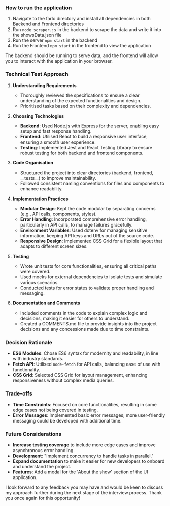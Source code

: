 
### How to run the application

1. Navigate to the farlo directory and install all dependencies in both Backend and Frontend directories 
2. Run `node scraper.js` in the backend to scrape the data and write it into the showsData.json file
3. Run the server `npm start` in the backend
4. Run the Frontend `npm start` in the frontend to view the application

The backend should be running to serve data, and the frontend will allow you to interact with the application in your browser.


### Technical Test Approach

1. **Understanding Requirements**
   - Thoroughly reviewed the specifications to ensure a clear understanding of the expected functionalities and design.
   - Prioritised tasks based on their complexity and dependencies.

2. **Choosing Technologies**
   - **Backend**: Used Node.js with Express for the server, enabling easy setup and fast response handling.
   - **Frontend**: Utilised React to build a responsive user interface, ensuring a smooth user experience.
   - **Testing**: Implemented Jest and React Testing Library to ensure robust testing for both backend and frontend components.

3. **Code Organisation**
   - Structured the project into clear directories (backend, frontend, \_\_tests\_\_) to improve maintainability.
   - Followed consistent naming conventions for files and components to enhance readability.

4. **Implementation Practices**
   - **Modular Design**: Kept the code modular by separating concerns (e.g., API calls, components, styles).
   - **Error Handling**: Incorporated comprehensive error handling, particularly in API calls, to manage failures gracefully.
   - **Environment Variables**: Used dotenv for managing sensitive information, keeping API keys and URLs out of the source code.
   - **Responsive Design**: Implemented CSS Grid for a flexible layout that adapts to different screen sizes.

5. **Testing**
   - Wrote unit tests for core functionalities, ensuring all critical paths were covered.
   - Used mocks for external dependencies to isolate tests and simulate various scenarios.
   - Conducted tests for error states to validate proper handling and messaging.

6. **Documentation and Comments**
   - Included comments in the code to explain complex logic and decisions, making it easier for others to understand.
   - Created a COMMENTS.md file to provide insights into the project decisions and any concessions made due to time constraints.

### Decision Rationale
- **ES6 Modules**: Chose ES6 syntax for modernity and readability, in line with industry standards.
- **Fetch API**: Utilised `node-fetch` for API calls, balancing ease of use with functionality.
- **CSS Grid**: Selected CSS Grid for layout management, enhancing responsiveness without complex media queries.

### Trade-offs
- **Time Constraints**: Focused on core functionalities, resulting in some edge cases not being covered in testing.
- **Error Messages**: Implemented basic error messages; more user-friendly messaging could be developed with additional time.

### Future Considerations
- **Increase testing coverage** to include more edge cases and improve asynchronous error handling.
- **Development**: "Implement concurrency to handle tasks in parallel."
- **Expand documentation** to make it easier for new developers to onboard and understand the project.
- **Features**: Add a modal for the 'About the show' section of the UI application.

I look forward to any feedback you may have and would be keen to discuss my approach further during the next stage of the interview process. Thank you once again for this opportunity!
